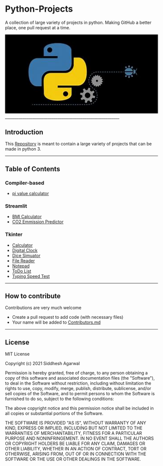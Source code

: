 # Python-Projects
A collection of large variety of projects in python.
Making GitHub a better place, one pull request at a time.

<img src="https://github.com/Siddhesh-Agarwal/Python-Projects/blob/main/MainPic.jpg" width="1080"/>
___________________________________________________________

## Introduction
This [Repository](https://github.com/Siddhesh-Agarwal/Python-Projects) is meant to contain a large variety of projects that can be made in python 3.
___________________________________________________________

## Table of Contents
### Compiler-based
* [pi value calculator](https://github.com/Siddhesh-Agarwal/Python-Projects/tree/main/code/Compiler-Based/pi_Value_Calculator)

### Streamlit
* [BMI Calculator](https://github.com/Siddhesh-Agarwal/Python-Projects/tree/main/code/Streamlit/BMI-Calculator)
* [CO2 Emmission Predictor](https://github.com/Siddhesh-Agarwal/Python-Projects/tree/main/code/Streamlit/CO2-Predictor)

### Tkinter
* [Calculator](https://github.com/Siddhesh-Agarwal/calculaTHOR)
* [Digital Clock](https://github.com/Siddhesh-Agarwal/Python-Projects/tree/main/code/Tkinter/Clock)
* [Dice Simuator](https://github.com/Siddhesh-Agarwal/Python-Projects/tree/main/code/Tkinter/Dice-Simulator)
* [File Reader](https://github.com/Siddhesh-Agarwal/Python-Projects/tree/main/code/Tkinter/File-Reader)
* [Notepad](https://github.com/Siddhesh-Agarwal/Python-Projects/tree/main/code/Tkinter/Notepad)
* [ToDo List](https://github.com/Siddhesh-Agarwal/Python-Projects/tree/main/code/Tkinter/ToDo-List)
* [Typing Speed Test](https://github.com/Siddhesh-Agarwal/Python-Projects/tree/main/code/Tkinter/Typing-Speed-Test)

___________________________________________________________

## How to contribute
Contributions are very much welcome
* Create a pull request to add code (with necessary files)
* Your name will be added to [Contributors.md](https://github.com/Siddhesh-Agarwal/Python-Projects/blob/main/Contributors.md)

___________________________________________________________

## License

MIT License

Copyright (c) 2021 Siddhesh Agarwal

Permission is hereby granted, free of charge, to any person obtaining a copy
of this software and associated documentation files (the "Software"), to deal
in the Software without restriction, including without limitation the rights
to use, copy, modify, merge, publish, distribute, sublicense, and/or sell
copies of the Software, and to permit persons to whom the Software is
furnished to do so, subject to the following conditions:

The above copyright notice and this permission notice shall be included in all
copies or substantial portions of the Software.

THE SOFTWARE IS PROVIDED "AS IS", WITHOUT WARRANTY OF ANY KIND, EXPRESS OR
IMPLIED, INCLUDING BUT NOT LIMITED TO THE WARRANTIES OF MERCHANTABILITY,
FITNESS FOR A PARTICULAR PURPOSE AND NONINFRINGEMENT. IN NO EVENT SHALL THE
AUTHORS OR COPYRIGHT HOLDERS BE LIABLE FOR ANY CLAIM, DAMAGES OR OTHER
LIABILITY, WHETHER IN AN ACTION OF CONTRACT, TORT OR OTHERWISE, ARISING FROM,
OUT OF OR IN CONNECTION WITH THE SOFTWARE OR THE USE OR OTHER DEALINGS IN THE
SOFTWARE.

